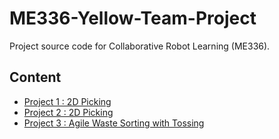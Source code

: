 # ME336-Yellow-Team-Project
Project source code for Collaborative Robot Learning (ME336).
## Content
* [Project 1 : 2D Picking](/projects/readme_2Dpicking.md)
* [Project 2 : 2D Picking](/projects/readme_6Dpicking.md)
* [Project 3 : Agile Waste Sorting with Tossing](/projects/readme_AWST.md)
